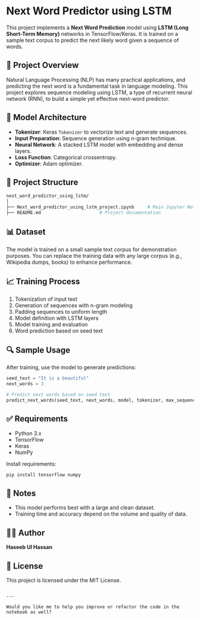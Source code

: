 
# Next Word Predictor using LSTM

This project implements a **Next Word Prediction** model using **LSTM (Long Short-Term Memory)** networks in TensorFlow/Keras. It is trained on a sample text corpus to predict the next likely word given a sequence of words.

## 🚀 Project Overview

Natural Language Processing (NLP) has many practical applications, and predicting the next word is a fundamental task in language modeling. This project explores sequence modeling using LSTM, a type of recurrent neural network (RNN), to build a simple yet effective next-word predictor.

## 🧠 Model Architecture

- **Tokenizer**: Keras `Tokenizer` to vectorize text and generate sequences.
- **Input Preparation**: Sequence generation using n-gram technique.
- **Neural Network**: A stacked LSTM model with embedding and dense layers.
- **Loss Function**: Categorical crossentropy.
- **Optimizer**: Adam optimizer.

## 📁 Project Structure

```bash
next_word_predictor_using_lstm/
│
├── Next_word_predictor_using_lstm_project.ipynb     # Main Jupyter Notebook with model training and prediction
├── README.md                      # Project documentation
````

## 📊 Dataset

The model is trained on a small sample text corpus for demonstration purposes. You can replace the training data with any large corpus (e.g., Wikipedia dumps, books) to enhance performance.

## 📈 Training Process

1. Tokenization of input text
2. Generation of sequences with n-gram modeling
3. Padding sequences to uniform length
4. Model definition with LSTM layers
5. Model training and evaluation
6. Word prediction based on seed text

## 🔍 Sample Usage

After training, use the model to generate predictions:

```python
seed_text = "It is a beautiful"
next_words = 3

# Predict next words based on seed text
predict_next_words(seed_text, next_words, model, tokenizer, max_sequence_len)
```

## ✅ Requirements

* Python 3.x
* TensorFlow
* Keras
* NumPy

Install requirements:

```bash
pip install tensorflow numpy
```

## 📌 Notes

* This model performs best with a large and clean dataset.
* Training time and accuracy depend on the volume and quality of data.

## 🧑‍💻 Author

**Haseeb Ul Hassan**

## 📜 License

This project is licensed under the MIT License.

```

---

Would you like me to help you improve or refactor the code in the notebook as well?
```
